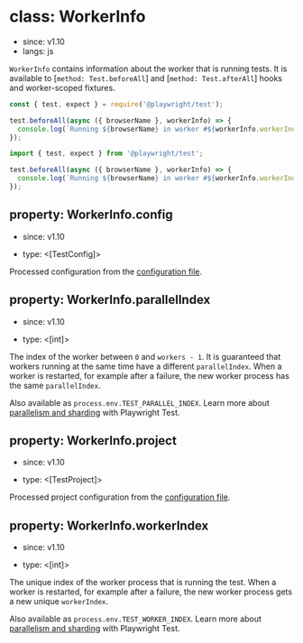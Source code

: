 # class: WorkerInfo
* since: v1.10
* langs: js

`WorkerInfo` contains information about the worker that is running tests. It is available to [`method: Test.beforeAll`] and [`method: Test.afterAll`] hooks and worker-scoped fixtures.

```js tab=js-js
const { test, expect } = require('@playwright/test');

test.beforeAll(async ({ browserName }, workerInfo) => {
  console.log(`Running ${browserName} in worker #${workerInfo.workerIndex}`);
});
```

```js tab=js-ts
import { test, expect } from '@playwright/test';

test.beforeAll(async ({ browserName }, workerInfo) => {
  console.log(`Running ${browserName} in worker #${workerInfo.workerIndex}`);
});
```

## property: WorkerInfo.config
* since: v1.10
- type: <[TestConfig]>

Processed configuration from the [configuration file](../test-configuration.md).


## property: WorkerInfo.parallelIndex
* since: v1.10
- type: <[int]>

The index of the worker between `0` and `workers - 1`. It is guaranteed that workers running at the same time have a different `parallelIndex`. When a worker is restarted, for example after a failure, the new worker process has the same `parallelIndex`.

Also available as `process.env.TEST_PARALLEL_INDEX`. Learn more about [parallelism and sharding](../test-parallel.md) with Playwright Test.


## property: WorkerInfo.project
* since: v1.10
- type: <[TestProject]>

Processed project configuration from the [configuration file](../test-configuration.md).


## property: WorkerInfo.workerIndex
* since: v1.10
- type: <[int]>

The unique index of the worker process that is running the test. When a worker is restarted, for example after a failure, the new worker process gets a new unique `workerIndex`.

Also available as `process.env.TEST_WORKER_INDEX`. Learn more about [parallelism and sharding](../test-parallel.md) with Playwright Test.

